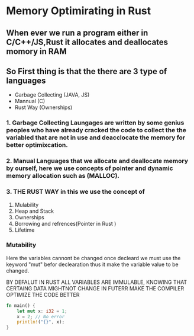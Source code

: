 # Memory Optimirating in Rust

## When ever we run a program either in C/C++/JS,Rust it allocates and deallocates momory in RAM

## So First thing is that the there are 3 type of languages

- Garbage Collecting (JAVA, JS)
- Mannual (C)
- Rust Way (Ownerships)

### 1. Garbage Collecting Laungages are written by some genius peoples who have already cracked the code to collect the the variabled that are not in use and deacclocate the memory for better optimixcation.

### 2. Manual Languages that we allocate and deallocate memory by ourself, here we use concepts of pointer and dynamic memory allocation such as (MALLOC).

### 3. THE RUST WAY in this we use the concept of

1. Mulability
2. Heap and Stack
3. Ownerships
4. Borrowing and refrences(Pointer in Rust )
5. Lifetime

### Mutability

Here the variables cannont be changed once decleard we must use the keyword "mut" befor declearation thus it make the variable value to be changed.

BY DEFALUT IN RUST ALL VARIABLES ARE IMMULABLE, KNOWING THAT CERTAING DATA MIGHTNOT CHANGE IN FUTERR MAKE THE COMPILER OPTIMIZE THE CODE BETTER 

``` rust
fn main() {
    let mut x: i32 = 1;
    x = 2; // No error
    println!("{}", x);
}
```